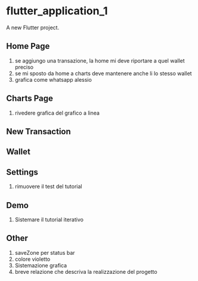 # flutter_application_1

A new Flutter project.

## Home Page
1. se aggiungo una transazione, la home mi deve riportare a quel wallet preciso
2. se mi sposto da home a charts deve mantenere anche li lo stesso wallet
3. grafica come whatsapp alessio

## Charts Page
1. ⁠⁠rivedere grafica del grafico a linea

## New Transaction

## Wallet

## Settings
1. rimuovere il test del tutorial

## Demo
1. Sistemare il tutorial iterativo

## Other
1. ⁠saveZone per status bar
2. colore violetto
3. Sistemazione grafica
4. ⁠breve relazione che descriva la realizzazione del progetto